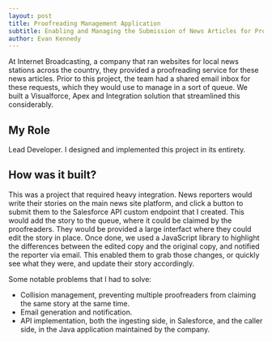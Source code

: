 ```yaml
---
layout: post
title: Proofreading Management Application
subtitle: Enabling and Managing the Submission of News Articles for Proofreading Review
author: Evan Kennedy
---
```


At Internet Broadcasting, a company that ran websites for local news stations across the country, they provided a proofreading service for these news articles. Prior to this project, the team had a shared email inbox for these requests, which they would use to manage in a sort of queue. We built a Visualforce, Apex and Integration solution that streamlined this considerably.

## My Role

Lead Developer. I designed and implemented this project in its entirety.

## How was it built?

This was a project that required heavy integration. News reporters would write their stories on the main news site platform, and click a button to submit them to the Salesforce API custom endpoint that I created. This would add the story to the queue, where it could be claimed by the proofreaders. They would be provided a large interfact where they could edit the story in place. Once done, we used a JavaScript library to highlight the differences between the edited copy and the original copy, and notified the reporter via email. This enabled them to grab those changes, or quickly see what they were, and update their story accordingly. 

Some notable problems that I had to solve:

- Collision management, preventing multiple proofreaders from claiming the same story at the same time.
- Email generation and notification.
- API implementation, both the ingesting side, in Salesforce, and the caller side, in the Java application maintained by the company.
